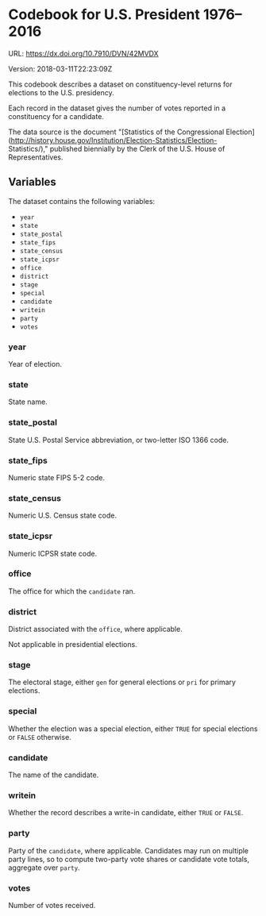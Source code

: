# Codebook for U.S. President 1976–2016

URL: https://dx.doi.org/10.7910/DVN/42MVDX

Version: 2018-03-11T22:23:09Z

This codebook describes a dataset on constituency-level returns for elections
to the U.S. presidency.

Each record in the dataset gives the number of votes reported in a constituency
for a candidate.

The data source is the document "[Statistics of the Congressional
Election](http://history.house.gov/Institution/Election-Statistics/Election-
Statistics/)," published biennially by the Clerk of the U.S. House of
Representatives.

## Variables

The dataset contains the following variables:

- `year`
- `state`
- `state_postal`
- `state_fips`
- `state_census`
- `state_icpsr`
- `office`
- `district`
- `stage`
- `special`
- `candidate`
- `writein`
- `party`
- `votes`


### year

Year of election.



### state

State name.



### state_postal

State U.S. Postal Service abbreviation, or two-letter ISO 1366 code.



### state_fips

Numeric state FIPS 5-2 code.



### state_census

Numeric U.S. Census state code.



### state_icpsr

Numeric ICPSR state code.



### office

The office for which the `candidate` ran.



### district

District associated with the `office`, where applicable.

Not applicable in presidential elections.


### stage

The electoral stage, either `gen` for general elections or `pri` for primary
elections.



### special

Whether the election was a special election, either `TRUE` for special
elections or `FALSE` otherwise.



### candidate

The name of the candidate.



### writein

Whether the record describes a write-in candidate, either `TRUE` or `FALSE`.



### party

Party of the `candidate`, where applicable. Candidates may run on multiple
party lines, so to compute two-party vote shares or candidate vote totals,
aggregate over `party`.



### votes

Number of votes received.
